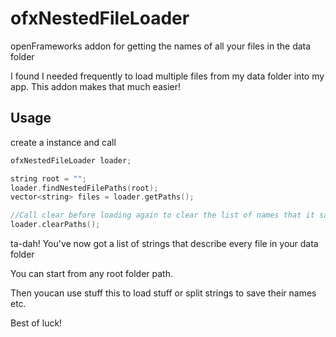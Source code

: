 # ofxNestedFileLoader
openFrameworks addon for getting the names of all your files in the data folder

I found I needed frequently to load multiple files from my data folder into my app. This addon makes that much easier!

## Usage
create a  instance and call
```C
ofxNestedFileLoader loader;

string root = "";
loader.findNestedFilePaths(root);
vector<string> files = loader.getPaths();

//Call clear before loading again to clear the list of names that it saves internally
loader.clearPaths();
```

ta-dah! You've now got a list of strings that describe every file in your data folder

You can start from any root folder path.

Then youcan use stuff this to load stuff or split strings to save their names etc.

Best of luck!


